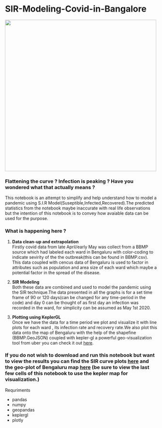# SIR-Modeling-Covid-in-Bangalore

<img src="https://scx2.b-cdn.net/gfx/news/2020/socialdistan.gif" width="500" align="center">

### Flattening the curve ? Infection is peaking ? Have you wondered what that actually means ? 
This notebook is an attempt to simplify and help understand how to model a pandemic using S.I.R Model(Suseptible,Infected,Recovered).The predicted statistics from the notebook maybe inaccurate with real life observations but the intention of this notebook is to convey how avaiable data can be used for the purpose.

### What is happening here ?
1) <b>Data clean-up and extrapolation</b> <br>
  Firstly covid data from late April/early May was collect from a BBMP source which had labeled each ward in Bengaluru with color-coding to indicate sevirity of the the outbreak(this can be found in BBMP.csv). This data coupled with cencus data of Bengaluru is used to factor in attributes such as population and area size of each ward which maybe a potential factor in the spread of the disease.

2) <b>SIR Modeling</b><br>
  Both these data are combined and used to model the pandemic using the SIR technique.The data presented in all the graphs is for a set time frame of 90 or 120 days(can be changed for any time-period in the code) and day 0 can be thought of as first day an infection was recorded in the ward, for simplicity can be assumed as May 1st 2020.

3) <b>Plotting using KeplerGL</b><br>
  Once we have the data for a time period we plot and visualize it with line plots for each ward , its infection rate and recovery rate.We also plot this data onto the map of Bengaluru with the help of the shapefine (BBMP.GeoJSON) coupled with kepler-gl a powerful geo-visualization tool from uber you can check it out [here](https://github.com/keplergl/kepler.gl).

### If you do not wish to download and run this notebook but want to view the results you can find the SIR curve plots [here](https://pythonista7.github.io/plot) and the geo-plot of Bengaluru map [here](https://pythonista7.github.io/kepler_infection_map) (be sure to view the last few cells of this notebook to use the kepler map for visualization.)

Requriments
  * pandas
  * numpy
  * geopandas
  * keplergl
  * plotly
